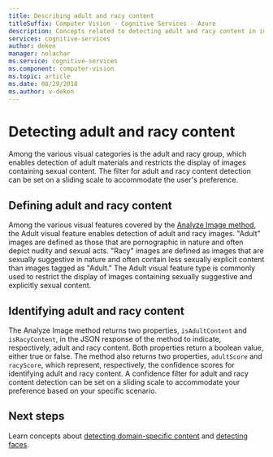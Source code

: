 ```yaml
---
title: Describing adult and racy content
titleSuffix: Computer Vision - Cognitive Services - Azure
description: Concepts related to detecting adult and racy content in images using Computer Vision in Azure Cognitive Services.
services: cognitive-services
author: deken
manager: nolachar
ms.service: cognitive-services
ms.component: computer-vision
ms.topic: article
ms.date: 08/29/2018
ms.author: v-deken
---
```


# Detecting adult and racy content

Among the various visual categories is the adult and racy group, which enables detection of adult materials and restricts the display of images containing sexual content. The filter for adult and racy content detection can be set on a sliding scale to accommodate the user's preference.

## Defining adult and racy content

Among the various visual features covered by the [Analyze Image method](https://westus.dev.cognitive.microsoft.com/docs/services/5adf991815e1060e6355ad44/operations/56f91f2e778daf14a499e1fa), the Adult visual feature enables detection of adult and racy images. "Adult" images are defined as those that are pornographic in nature and often depict nudity and sexual acts. "Racy" images are defined as images that are sexually suggestive in nature and often contain less sexually explicit content than images tagged as "Adult." The Adult visual feature type is commonly used to restrict the display of images containing sexually suggestive and explicitly sexual content.

## Identifying adult and racy content

The Analyze Image method returns two properties, `isAdultContent` and `isRacyContent`, in the JSON response of the method to indicate, respectively, adult and racy content. Both properties return a boolean value, either true or false. The method also returns two properties, `adultScore` and `racyScore`, which represent, respectively, the confidence scores for identifying adult and racy content. A confidence filter for adult and racy content detection can be set on a sliding scale to accommodate your preference based on your specific scenario.

## Next steps

Learn concepts about [detecting domain-specific content](concept-detecting-domain-content.md) and [detecting faces](concept-detecting-faces.md).